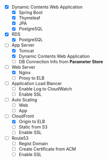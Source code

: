 * [X] Dynamic Contents Web Application
  * [X] Spring Boot
  * [X] Thymeleaf
  * [X] JPA
  * [X] PostgreSQL
* [X] RDS
  * [X] PostgreSQL
* [ ] App Server
  * [X] Tomcat
  * [X] Dynamic Contents Web Application
  * [ ] DB Connection Info from **Parameter Store**
* [ ] Web Server
  * [X] Nginx
  * [ ] Proxy to ELB
* [ ] Application Load Blancer
  * [ ] Enable Log to CloudWatch
  * [ ] Enable SSL
* [ ] Auto Scaling
  * [ ] Web
  * [ ] App
* [ ] CloudFront
  * [X] Origin to ELB
  * [ ] Static from S3
  * [ ] Enable SSL
* [ ] Route53
  * [ ] Regist Domain
  * [ ] Create Certificate from ACM
  * [ ] Enable SSL
